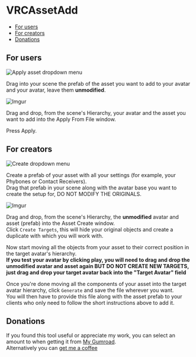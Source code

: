 # VRCAssetAdd

- [For users](#for-users)
- [For creators](#for-creators)
- [Donations](#donations)

## For users
![Apply asset dropdown menu](https://imgur.com/eJClbDW)  

Drag into your scene the prefab of the asset you want to add to your avatar and your avatar, leave them **unmodified**.

![Imgur](https://imgur.com/7rk7Sq5)  

Drag and drop, from the scene's Hierarchy, your avatar and the asset you want to add into the Apply From File window.  

Press Apply.

## For creators
![Create dropdown menu](https://imgur.com/j43iW0x)  

Create a prefab of your asset with all your settings (for example, your Phybones or Contact Receivers).  
Drag that prefab in your scene along with the avatar base you want to create the setup for, DO NOT MODIFY THE ORIGINALS.  

![Imgur](https://imgur.com/cqTrgj3)  

Drag and drop, from the scene's Hierarchy, the **unmodified** avatar and asset (prefab) into the Asset Create window.  
Click `Create Targets`, this will hide your original objects and create a duplicate with which you will work with.

Now start moving all the objects from your asset to their correct position in the target avatar's hierarchy.  
**If you test your avatar by clicking play, you will need to drag and drop the unmodified avatar and asset again __BUT DO NOT CREATE NEW TARGETS__, just drag and drop your __target avatar__ back into the "Target Avatar" field**

Once you're done moving all the components of your asset into the target avatar hierarchy, click `Generate` and save the file wherever you want.  
You will then have to provide this file along with the asset prefab to your clients who only need to follow the short instructions above to add it.

## Donations

If you found this tool useful or appreciate my work, you can select an amount to when getting it from [My Gumroad](https://sesilaso.gumroad.com/).  
Alternatively you can [get me a coffee](https://ko-fi.com/thatonepizza)
